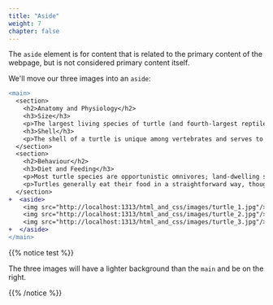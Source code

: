 ```yaml
---
title: "Aside"
weight: 7
chapter: false
---
```


The `aside` element is for content that is related to the primary content of the webpage, but is not considered primary content itself.

We'll move our three images into an `aside`:

```diff
<main>
  <section>
    <h2>Anatomy and Physiology</h2>
    <h3>Size</h3>
    <p>The largest living species of turtle (and fourth-largest reptile) is the leatherback turtle which can reach over 2.7 m (8 ft 10 in) in length and weigh over 500 kg (1,100 lb).</p>
    <h3>Shell</h3>
    <p>The shell of a turtle is unique among vertebrates and serves to protect the animal and provide shelter from the elements.</p>
  </section>
  <section>
    <h2>Behaviour</h2>
    <h3>Diet and Feeding</h3>
    <p>Most turtle species are opportunistic omnivores; land-dwelling species are more herbivorous and aquatic ones more carnivorous.</p>
    <p>Turtles generally eat their food in a straightforward way, though some species have special feeding techniques.</p>
  </section>
+  <aside>
    <img src="http://localhost:1313/html_and_css/images/turtle_1.jpg"/>
    <img src="http://localhost:1313/html_and_css/images/turtle_2.jpg"/>
    <img src="http://localhost:1313/html_and_css/images/turtle_3.jpg"/>
+  </aside>
</main>
```

{{% notice test %}}

The three images will have a lighter background than the `main` and be on the right.

{{% /notice %}}

